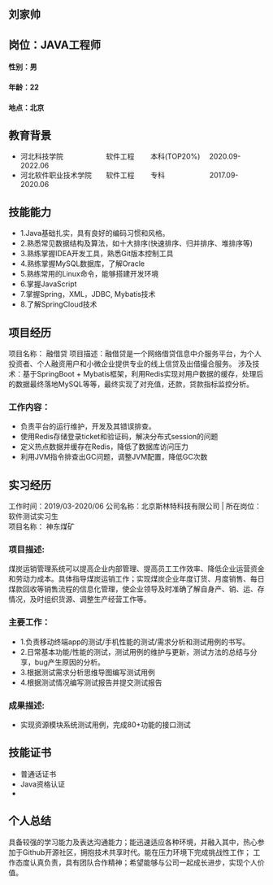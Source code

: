 ## 刘家帅
## 岗位：JAVA工程师
####  性别：男
####  年龄：22
#### 地点：北京

## 教育背景 

* 河北科技学院　　　　　　软件工程 　　本科(TOP20%) 　2020.09-2022.06 
* 河北软件职业技术学院　　软件工程 　　专科　　　　　　 2017.09-2020.06

## 技能能力
* 1.Java基础扎实，具有良好的编码习惯和风格。
* 2.熟悉常见数据结构及算法，如十大排序(快速排序、归并排序、堆排序等)
* 3.熟练掌握IDEA开发工具，熟悉Git版本控制工具
* 4.熟练掌握MySQL数据库，了解Oracle
* 5.熟练常用的Linux命令，能够搭建开发环境
* 6.掌握JavaScript
* 7.掌握Spring，XML，JDBC, Mybatis技术
* 8.了解SpringCloud技术


## 项目经历
项目名称： 融借贷
项目描述：融借贷是一个网络借贷信息中介服务平台，为个人投资者、个人融资用户和小微企业提供专业的线上信贷及出借撮合服务。
涉及技术：基于SpringBoot + Mybatis框架，利用Redis实现对用户数据的缓存，处理后的数据最终落地MySQL等等，最终实现了对充值，还款，贷款指标监控分析。

### 工作内容：
* 负责平台的运行维护，开发及其错误排查。
* 使用Redis存储登录ticket和验证码，解决分布式session的问题
* 定义热点数据并缓存在Redis，降低了数据库访问压力
* 利用JVM指令排查出GC问题，调整JVM配置，降低GC次数


## 实习经历
工作时间：2019/03-2020/06
公司名称：北京斯林特科技有限公司	| 	所在岗位：软件测试实习生
<br/>项目名称： 神东煤矿<br/>

### 项目描述:
煤炭运销管理系统可以提高企业内部管理、提高员工工作效率、降低企业运营资金和劳动力成本。具体指导煤炭运销工作；实现煤炭企业年度订货、月度销售、每日煤款回收等销售流程的信息化管理，使企业领导及时准确了解自身产、销、运、存情况，及时组织货源、调整生产经营工作等。

### 主要工作：
* 1.负责移动终端app的测试/手机性能的测试/需求分析和测试用例的书写。
* 2.日常基本功能/性能的测试，测试用例的维护与更新，测试方法的总结与分享，bug产生原因的分析。
* 3.根据测试需求分析思维导图编写测试用例
* 4.根据测试情况编写测试报告并提交测试报告

### 成果描述:
* 实现资源模块系统测试用例，完成80+功能的接口测试

## 技能证书
* 普通话证书
* Java资格认证
* 

## 个人总结
具备较强的学习能力及表达沟通能力；能迅速适应各种环境，并融入其中，热心参加于Github开源社区，拥抱技术共享时代。能在压力环境下完成挑战性工作；
工作态度认真负责，具有团队合作精神；希望能够与公司一起成长进步，实现个人价值。


                              
